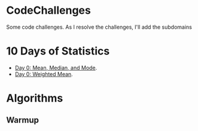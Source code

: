 # CodeChallenges
Some code challenges. As I resolve the challenges, I'll add the subdomains

# 10 Days of Statistics
  - [Day 0: Mean, Median, and Mode](https://github.com/akliemke/CodeChallenges/tree/master/day0_mean_mode_median).
  - [Day 0: Weighted Mean](https://github.com/akliemke/CodeChallenges/tree/master/10DaysOfStatistics_day0_weighted_mean).
  
# Algorithms

## Warmup
